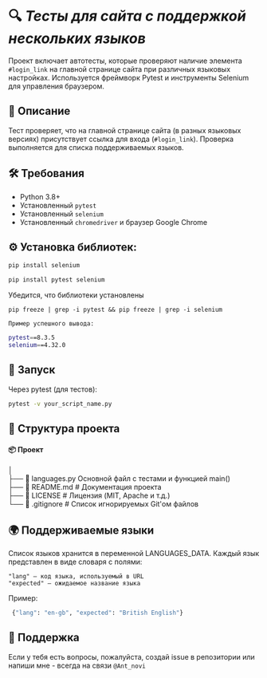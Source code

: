 # 🔍 *Тесты для сайта с поддержкой нескольких языков*

Проект включает автотесты, которые проверяют наличие элемента `#login_link` на главной странице сайта при различных языковых настройках. Используется фреймворк Pytest и инструменты Selenium для управления браузером. 

## 🧾 Описание

Тест проверяет, что на главной странице сайта (в разных языковых версиях) присутствует ссылка для входа (`#login_link`). Проверка выполняется для списка поддерживаемых языков.

## 🛠 Требования

- Python 3.8+
- Установленный `pytest`
- Установленный `selenium`
- Установленный `chromedriver` и браузер Google Chrome

## ⚙️ Установка библиотек:

```bash
pip install selenium
```
```bash
pip install pytest selenium
```
Убедится, что библиотеки установлены 
```
pip freeze | grep -i pytest && pip freeze | grep -i selenium
```
`Пример успешного вывода:`
```bash
pytest==8.3.5
selenium==4.32.0
```


## 🚀 Запуск 
Через pytest (для тестов): 
``` bash
pytest -v your_script_name.py
```  
 
## 📁 Структура проекта 

#### 📦 Проект<br>
│<br>
├── 📄 languages.py   Основной файл с тестами и функцией main()<br> 
├── 📄 README.md  # Документация проекта<br>
├── 📄 LICENSE    # Лицензия (MIT, Apache и т.д.)<br>
└── 📄 .gitignore # Список игнорируемых Git'ом файлов<br>


## 🌍 Поддерживаемые языки 

Список языков хранится в переменной LANGUAGES_DATA. Каждый язык представлен в виде словаря с полями: 

    "lang" — код языка, используемый в URL
    "expected" — ожидаемое название языка      

Пример: 
``` bash 
 {"lang": "en-gb", "expected": "British English"}
 ```
 
 
## 💬 Поддержка 

Если у тебя есть вопросы, пожалуйста, создай issue в репозитории или напиши мне - всегда на связи `@Ant_novi`